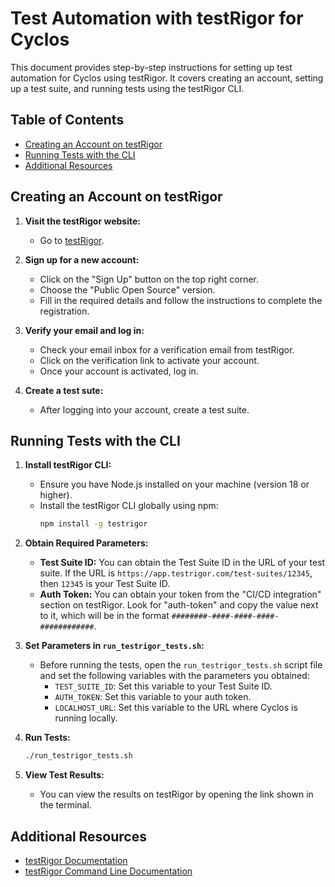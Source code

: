 # Test Automation with testRigor for Cyclos

This document provides step-by-step instructions for setting up test automation for Cyclos using testRigor. It covers creating an account, setting up a test suite, and running tests using the testRigor CLI.

## Table of Contents

- [Creating an Account on testRigor](#creating-an-account-on-testrigor)
- [Running Tests with the CLI](#running-tests-with-the-cli)
- [Additional Resources](#additional-resources)

## Creating an Account on testRigor

1. **Visit the testRigor website:**
   - Go to [testRigor](https://www.testrigor.com/).

2. **Sign up for a new account:**
   - Click on the "Sign Up" button on the top right corner.
   - Choose the "Public Open Source" version.
   - Fill in the required details and follow the instructions to complete the registration.

3. **Verify your email and log in:**
   - Check your email inbox for a verification email from testRigor.
   - Click on the verification link to activate your account.
   - Once your account is activated, log in.

4. **Create a test sute:**
   - After logging into your account, create a test suite.

## Running Tests with the CLI

1. **Install testRigor CLI:**
   - Ensure you have Node.js installed on your machine (version 18 or higher).
   - Install the testRigor CLI globally using npm:
     ```bash
     npm install -g testrigor
     ```

2. **Obtain Required Parameters:**
   - **Test Suite ID:** You can obtain the Test Suite ID in the URL of your test suite. If the URL is `https://app.testrigor.com/test-suites/12345`, then `12345` is your Test Suite ID.
   - **Auth Token:** You can obtain your token from the "CI/CD integration" section on testRigor. Look for "auth-token" and copy the value next to it, which will be in the format `########-####-####-####-############`.

3. **Set Parameters in `run_testrigor_tests.sh`:**
   - Before running the tests, open the `run_testrigor_tests.sh` script file and set the following variables with the parameters you obtained:
     - `TEST_SUITE_ID`: Set this variable to your Test Suite ID.
     - `AUTH_TOKEN`: Set this variable to your auth token.
     - `LOCALHOST_URL`: Set this variable to the URL where Cyclos is running locally.

4. **Run Tests:**
     ```bash
     ./run_testrigor_tests.sh
     ```

5. **View Test Results:**
   - You can view the results on testRigor by opening the link shown in the terminal.

## Additional Resources

- [testRigor Documentation](https://docs.testrigor.com/)
- [testRigor Command Line Documentation](https://testrigor.com/command-line/)